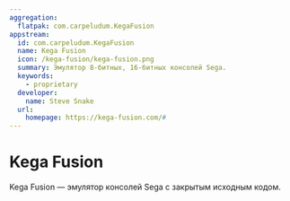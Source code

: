 ```yaml
---
aggregation:
  flatpak: com.carpeludum.KegaFusion
appstream:
  id: com.carpeludum.KegaFusion
  name: Kega Fusion
  icon: /kega-fusion/kega-fusion.png
  summary: Эмулятор 8-битных, 16-битных консолей Sega.
  keywords:
    - proprietary
  developer:
    name: Steve Snake
  url:
    homepage: https://kega-fusion.com/#
---
```


# Kega Fusion

Kega Fusion — эмулятор консолей Sega с закрытым исходным кодом.

<!--@include: @ru/apps/.parts/install/content-flatpak.md-->
